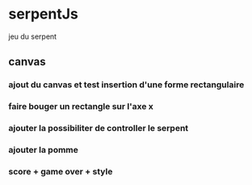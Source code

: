 # serpentJs

jeu du serpent

## canvas

### ajout du canvas et test insertion d'une forme rectangulaire

### faire bouger un rectangle sur l'axe x

### ajouter la possibiliter de controller le serpent

### ajouter la pomme

### score + game over + style
